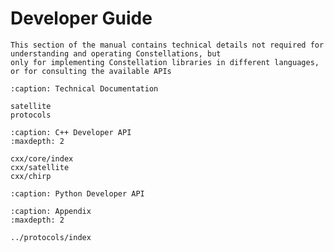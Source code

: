 # Developer Guide

```{note}
This section of the manual contains technical details not required for understanding and operating Constellations, but
only for implementing Constellation libraries in different languages, or for consulting the available APIs
```

```{toctree}
:caption: Technical Documentation

satellite
protocols
```

```{toctree}
:caption: C++ Developer API
:maxdepth: 2

cxx/core/index
cxx/satellite
cxx/chirp
```

```{toctree}
:caption: Python Developer API
```

```{toctree}
:caption: Appendix
:maxdepth: 2

../protocols/index
```
